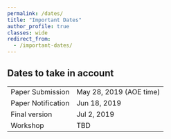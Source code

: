 ```yaml
---
permalink: /dates/
title: "Important Dates"
author_profile: true
classes: wide
redirect_from: 
  - /important-dates/
---
```



## Dates to take in account

|                      |                         |
| -------------------- | ----------------------- |
| Paper Submission     | May 28, 2019 (AOE time) |
| Paper Notification   | Jun 18, 2019            |
| Final version        | Jul  2, 2019            |
| Workshop             | TBD                     |
